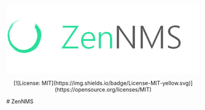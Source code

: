 
<p align="center"><img alt="ZenNMS" src="img/logo.png"></p>
<p align="center">
[![License: MIT](https://img.shields.io/badge/License-MIT-yellow.svg)](https://opensource.org/licenses/MIT)
</p>
# ZenNMS
